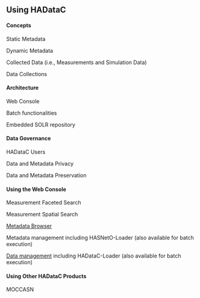 ## Using HADataC

#### Concepts

Static Metadata

Dynamic Metadata

Collected Data (i.e., Measurements and Simulation Data)

Data Collections

#### Architecture

Web Console

Batch functionalities

Embedded SOLR repository

#### Data Governance

HADataC Users

Data and Metadata Privacy

Data and Metadata Preservation

#### Using the Web Console

Measurement Faceted Search

Measurement Spatial Search

[Metadata Browser](https://github.com/paulopinheiro1234/hadatac/wiki/HADataC-User-Guide:--Metadata-Browser)
 
Metadata management including HASNetO-Loader (also available for batch execution)

[Data management](https://github.com/paulopinheiro1234/hadatac/wiki/HADataC-User-Guide:--Data-Management) including HADataC-Loader (also available for batch execution)

#### Using Other HADataC Products

MOCCASN
